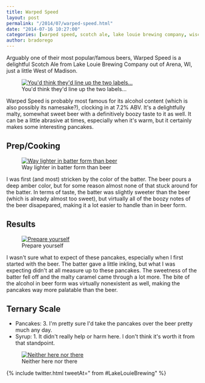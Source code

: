 ```yaml
---
title: Warped Speed
layout: post
permalink: "/2014/07/warped-speed.html"
date: "2014-07-16 10:27:00"
categories: [warped speed, scotch ale, lake louie brewing company, wisconsin]
author: bradorego
---
```


Arguably one of their most popular/famous beers, Warped Speed is a delightful Scotch Ale from Lake Louie Brewing Company out of Arena, WI, just a little West of Madison.

<figure class="imageWrap">
  <a href="{{ site.url }}/assets/full/lakelouie/beer.png" target="_blank">
    <img src="{{ site.url }}/assets/compressed/lakelouie/beer.png" alt="You'd think they'd line up the two labels..." />
  </a>
  <figcaption>
    You'd think they'd line up the two labels...
  </figcaption>
</figure>

Warped Speed is probably most famous for its alcohol content (which is also possibly its namesake?), clocking in at 7.2% ABV. It's a delightfully malty, somewhat sweet beer with a definitively boozy taste to it as well. It can be a little abrasive at times, especially when it's warm, but it certainly makes some interesting pancakes.

## Prep/Cooking

<figure class="imageWrap">
  <a href="{{ site.url }}/assets/full/lakelouie/batter.png" target="_blank">
    <img src="{{ site.url }}/assets/compressed/lakelouie/batter.png" alt="Way lighter in batter form than beer" />
  </a>
  <figcaption>
    Way lighter in batter form than beer
  </figcaption>
</figure>

I was first (and most) stricken by the color of the batter. The beer pours a deep amber color, but for some reason almost none of that stuck around for the batter. In terms of taste, the batter was slightly sweeter than the beer (which is already almost too sweet), but virtually all of the boozy notes of the beer disapepared, making it a lot easier to handle than in beer form.

## Results

<figure class="imageWrap">
  <a href="{{ site.url }}/assets/full/lakelouie/pancakes.png" target="_blank">
    <img src="{{ site.url }}/assets/compressed/lakelouie/pancakes.png" alt="Prepare yourself" />
  </a>
  <figcaption>
    Prepare yourself
  </figcaption>
</figure>

I wasn't sure what to expect of these pancakes, especially when I first started with the beer. The batter gave a little inkling, but what I was expecting didn't at all measure up to these pancakes. The sweetness of the batter fell off and the malty caramel came through a lot more. The bite of the alcohol in beer form was virtually nonexistent as well, making the pancakes way more palatable than the beer.

## Ternary Scale

* Pancakes: 3. I'm pretty sure I'd take the pancakes over the beer pretty much any day.
* Syrup: 1. It didn't really help or harm here. I don't think it's worth it from that standpoint.

<figure class="imageWrap">
  <a href="{{ site.url }}/assets/full/lakelouie/syrup.png" target="_blank">
    <img src="{{ site.url }}/assets/compressed/lakelouie/syrup.png" alt="Neither here nor there" />
  </a>
  <figcaption>
    Neither here nor there
  </figcaption>
</figure>

{% include twitter.html tweetAt=" from #LakeLouieBrewing" %}
